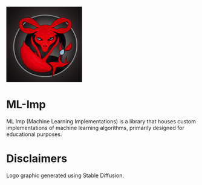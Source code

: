 <img src="./logo.png" alt="Alt Text" width="200" height="200"><br>

# ML-Imp
ML Imp (Machine Learning Implementations) is a library that houses custom implementations of machine learning algorithms, primarily designed for educational purposes.

# Disclaimers
Logo graphic generated using Stable Diffusion.
